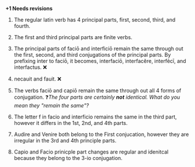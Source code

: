 **+1 Needs revisions**

1. The regular latin verb has 4 principal parts, first, second, third, and fourth. 
2. The first and third principal parts are finite verbs.
3. The principal parts of faciō and interficiō remain the same through out the first, second, and third conjugations of the principal parts. By prefixing inter to faciō, it becomes, interfaciō, interfacĕre, interfēcī, and interfactus. ❌
4. necauit and fauit. ❌
5. The verbs faciō and capiō remain the same through out all 4 forms of conjugation. ❓*The four parts are certainly **not** identical. What do you mean they "remain the same"?*



3. The letter f in facio and interficio remains the same in the third part, however it differs in the 1st, 2nd, and 4th parts. 
4. Audire and Venire both belong to the First conjucation, however they are irregular in the 3rd and 4th principle parts. 
5. Capio and Facio prinicple part changes are regular and idenitcal because they belong to the 3-io conjugation. 
